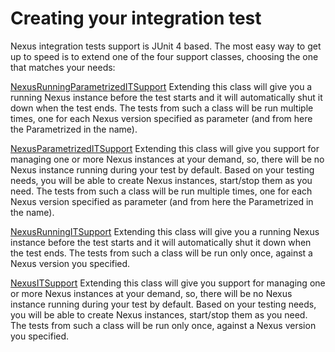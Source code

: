 Creating your integration test
==============================

Nexus integration tests support is JUnit 4 based. The most easy way to get up to speed is to extend one of the four support classes, choosing the one that matches your needs:

[NexusRunningParametrizedITSupport][NexusRunningParametrizedITSupport]
Extending this class will give you a running Nexus instance before the test starts and it will automatically shut it down when the test ends.
The tests from such a class will be run multiple times, one for each Nexus version specified as parameter (and from here the Parametrized in the name).

[NexusParametrizedITSupport][NexusParametrizedITSupport]
Extending this class will give you support for managing one or more Nexus instances at your demand, so, there will be no Nexus instance running during your test by default.
Based on your testing needs, you will be able to create Nexus instances, start/stop them as you need.
The tests from such a class will be run multiple times, one for each Nexus version specified as parameter (and from here the Parametrized in the name).

[NexusRunningITSupport][NexusRunningITSupport]
Extending this class will give you a running Nexus instance before the test starts and it will automatically shut it down when the test ends.
The tests from such a class will be run only once, against a Nexus version you specified.

[NexusITSupport][NexusITSupport]
Extending this class will give you support for managing one or more Nexus instances at your demand, so, there will be no Nexus instance running during your test by default.
Based on your testing needs, you will be able to create Nexus instances, start/stop them as you need.
The tests from such a class will be run only once, against a Nexus version you specified.

[NexusRunningParametrizedITSupport]: src/test/java/org/sonatype/nexus/testsuite/guide/nrpits/README.md
[NexusParametrizedITSupport]: src/test/java/org/sonatype/nexus/testsuite/guide/npits/README.md
[NexusRunningITSupport]: src/test/java/org/sonatype/nexus/testsuite/guide/nrits/README.md
[NexusITSupport]: src/test/java/org/sonatype/nexus/testsuite/guide/nits/README.md